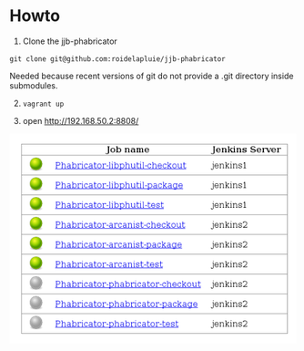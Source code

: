 # Howto

1. Clone the jjb-phabricator

```
git clone git@github.com:roidelapluie/jjb-phabricator
```

Needed because recent versions of git do not provide a .git directory inside
submodules.

2. `vagrant up`

3. open http://192.168.50.2:8808/

![alt tag](jenkinsjenkinsjenkins.png)
